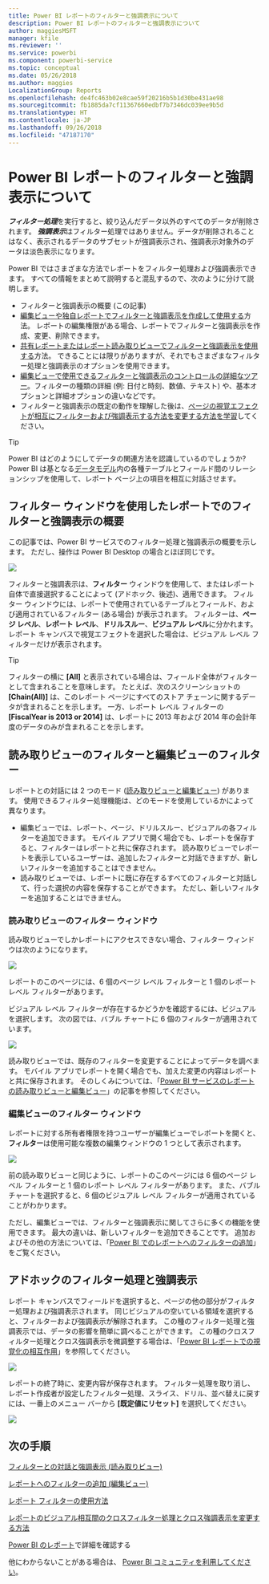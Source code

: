 ```yaml
---
title: Power BI レポートのフィルターと強調表示について
description: Power BI レポートのフィルターと強調表示について
author: maggiesMSFT
manager: kfile
ms.reviewer: ''
ms.service: powerbi
ms.component: powerbi-service
ms.topic: conceptual
ms.date: 05/26/2018
ms.author: maggies
LocalizationGroup: Reports
ms.openlocfilehash: de4fc463b02e8cae59f20216b5b1d30be431ae98
ms.sourcegitcommit: fb1885da7cf11367660edbf7b7346dc039ee9b5d
ms.translationtype: HT
ms.contentlocale: ja-JP
ms.lasthandoff: 09/26/2018
ms.locfileid: "47187170"
---
```

# <a name="about-filters-and-highlighting-in-power-bi-reports"></a>Power BI レポートのフィルターと強調表示について
***フィルター処理***を実行すると、絞り込んだデータ以外のすべてのデータが削除されます。  ***強調表示***はフィルター処理ではありません。データが削除されることはなく、表示されるデータのサブセットが強調表示され、強調表示対象外のデータは淡色表示になります。

Power BI ではさまざまな方法でレポートをフィルター処理および強調表示できます。 すべての情報をまとめて説明すると混乱するので、次のように分けて説明します。

* フィルターと強調表示の概要 (この記事)
* [編集ビューや独自レポートでフィルターと強調表示を作成して使用する](power-bi-report-add-filter.md)方法。 レポートの編集権限がある場合、レポートでフィルターと強調表示を作成、変更、削除できます。
* [共有レポートまたはレポート読み取りビューでフィルターと強調表示を使用する](consumer/end-user-reading-view.md)方法。 できることには限りがありますが、それでもさまざまなフィルター処理と強調表示のオプションを使用できます。  
* [編集ビューで使用できるフィルターと強調表示のコントロールの詳細なツアー](consumer/end-user-report-filter.md)。フィルターの種類の詳細 (例: 日付と時刻、数値、テキスト) や、基本オプションと詳細オプションの違いなどです。
* フィルターと強調表示の既定の動作を理解した後は、[ページの視覚エフェクトが相互にフィルターおよび強調表示する方法を変更する方法を学習](consumer/end-user-interactions.md)してください。

> [!TIP]
> Power BI はどのようにしてデータの関連方法を認識しているのでしょうか?   Power BI は基となる[データモデル](https://support.office.com/article/Create-a-Data-Model-in-Excel-87e7a54c-87dc-488e-9410-5c75dbcb0f7b?ui=en-US&rs=en-US&ad=US)内の各種テーブルとフィールド間のリレーションシップを使用して、レポート ページ上の項目を相互に対話させます。
> 
> 

## <a name="introduction-to-filters-and-highlighting-in-reports-using-the-filters-pane"></a>フィルター ウィンドウを使用したレポートでのフィルターと強調表示の概要
 この記事では、Power BI サービスでのフィルター処理と強調表示の概要を示します。  ただし、操作は Power BI Desktop の場合とほぼ同じです。  

![](media/power-bi-reports-filters-and-highlighting/power-bi-add-filter-reading-view.png)

フィルターと強調表示は、**フィルター** ウィンドウを使用して、またはレポート自体で直接選択することによって (アドホック、後述)、適用できます。 フィルター ウィンドウには、レポートで使用されているテーブルとフィールド、および適用されているフィルター (ある場合) が表示されます。 フィルターは、**ページ レベル**、**レポート レベル**、**ドリルスルー**、**ビジュアル レベル**に分かれます。  レポート キャンバスで視覚エフェクトを選択した場合は、ビジュアル レベル フィルターだけが表示されます。

> [!TIP]
> フィルターの横に **[All]** と表示されている場合は、フィールド全体がフィルターとして含まれることを意味します。  たとえば、次のスクリーンショットの **[Chain(All)]** は、このレポート ページにすべてのストア チェーンに関するデータが含まれることを示します。  一方、レポート レベル フィルターの **[FiscalYear is 2013 or 2014]** は、レポートに 2013 年および 2014 年の会計年度のデータのみが含まれることを示します。
> 
> 

## <a name="filters-in-reading-view-versus-editing-view"></a>読み取りビューのフィルターと編集ビューのフィルター
レポートとの対話には 2 つのモード ([読み取りビューと編集ビュー](consumer/end-user-reading-view.md)) があります。  使用できるフィルター処理機能は、どのモードを使用しているかによって異なります。

* 編集ビューでは、レポート、ページ、ドリルスルー、ビジュアルの各フィルターを追加できます。 モバイル アプリで開く場合でも、レポートを保存すると、フィルターはレポートと共に保存されます。 読み取りビューでレポートを表示しているユーザーは、追加したフィルターと対話できますが、新しいフィルターを追加することはできません。
* 読み取りビューでは、レポートに既に存在するすべてのフィルターと対話して、行った選択の内容を保存することができます。  ただし、新しいフィルターを追加することはできません。

### <a name="the-filters-pane-in-reading-view"></a>読み取りビューのフィルター ウィンドウ
読み取りビューでしかレポートにアクセスできない場合、フィルター ウィンドウは次のようになります。

![](media/power-bi-reports-filters-and-highlighting/power-bi-filter-reading-view.png)

レポートのこのページには、6 個のページ レベル フィルターと 1 個のレポート レベル フィルターがあります。

ビジュアル レベル フィルターが存在するかどうかを確認するには、ビジュアルを選択します。 次の図では、バブル チャートに 6 個のフィルターが適用されています。

![](media/power-bi-reports-filters-and-highlighting/power-bi-filter-visual-level.png)

読み取りビューでは、既存のフィルターを変更することによってデータを調べます。 モバイル アプリでレポートを開く場合でも、加えた変更の内容はレポートと共に保存されます。 そのしくみについては、「[Power BI サービスのレポートの読み取りビューと編集ビュー](consumer/end-user-reading-view.md)」の記事を参照してください。

### <a name="the-filters-pane-in-editing-view"></a>編集ビューのフィルター ウィンドウ
レポートに対する所有者権限を持つユーザーが編集ビューでレポートを開くと、**フィルター**は使用可能な複数の編集ウィンドウの 1 つとして表示されます。

![](media/power-bi-reports-filters-and-highlighting/power-bi-add-filter-editing-view.png)

前の読み取りビューと同じように、レポートのこのページには 6 個のページ レベル フィルターと 1 個のレポート レベル フィルターがあります。 また、バブル チャートを選択すると、6 個のビジュアル レベル フィルターが適用されていることがわかります。

ただし、編集ビューでは、フィルターと強調表示に関してさらに多くの機能を使用できます。 最大の違いは、新しいフィルターを追加できることです。 追加およびその他の方法については、「[Power BI でのレポートへのフィルターの追加](power-bi-report-add-filter.md)」をご覧ください。

## <a name="ad-hoc-filtering-and-highlighting"></a>アドホックのフィルター処理と強調表示
レポート キャンバスでフィールドを選択すると、ページの他の部分がフィルター処理および強調表示されます。 同じビジュアルの空いている領域を選択すると、フィルターおよび強調表示が解除されます。 この種のフィルター処理と強調表示では、データの影響を簡単に調べることができます。 この種のクロスフィルター処理とクロス強調表示を微調整する場合は、「[Power BI レポートでの視覚化の相互作用](consumer/end-user-interactions.md)」を参照してください。

![](media/power-bi-reports-filters-and-highlighting/power-bi-adhoc-filter.gif)

レポートの終了時に、変更内容が保存されます。 フィルター処理を取り消し、レポート作成者が設定したフィルター処理、スライス、ドリル、並べ替えに戻すには、一番上のメニュー バーから **[既定値にリセット]** を選択してください。

![](media/power-bi-reports-filters-and-highlighting/power-bi-reset-to-default.png)

## <a name="next-steps"></a>次の手順
[フィルターとの対話と強調表示 (読み取りビュー)](consumer/end-user-reading-view.md)

[レポートへのフィルターの追加 (編集ビュー)](power-bi-report-add-filter.md)

[レポート フィルターの使用方法](consumer/end-user-report-filter.md)

[レポートのビジュアル相互間のクロスフィルター処理とクロス強調表示を変更する方法](consumer/end-user-interactions.md)

[Power BI のレポート](consumer/end-user-reports.md)で詳細を確認する

他にわからないことがある場合は、 [Power BI コミュニティを利用してください](http://community.powerbi.com/)。

